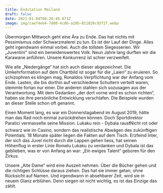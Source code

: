 ```yaml
---
title: Endstation Mailand
draft: false
date: 2021-01-04T08:26:49.871Z
image: img/caef4ee4-7d80-4c86-a18b-011820c93f2f.webp
---
```

Übermorgen Mittwoch geht eine Ära zu Ende. Das hat nichts mit Pessimismus oder Schwarzmalerei zu tun. Es ist der Lauf der Dinge. Alles geht irgendwann einmal vorbei. Auch die tollsten Siegesserien. Wir „Juventini“ sind ein beneidenswertes Volk. Neun Jahre lang durften wir die Karawane anführen. Unsere Konkurrenz ist schier verzweifelt. 

Wie alle „Niedergänge“ hat sich auch dieser abgezeichnet. Die Umkehrformation auf dem Chartbild ist sogar für die „Laien“ zu eruieren. So schizophren es klingen mag, Ronaldos Verpflichtung war der Anfang vom Ende. Lasten, die bis dorthin auf verschiedene Schultern verteilt waren, stemmte fortan nur einer. Die anderen stahlen sich sozusagen aus der Verantwortung. Mit dem Gedanken „der dort vorne wird es schon richten“, haben sie ihre persönliche Entwicklung verschlafen. Die Beispiele wurden an dieser Stelle schon oft genannt. 

Einen Moment lang, es war ein Donnerstagabend im August 2019, hätte man das Rad noch einmal zurückdrehen können. Doch Sportdirektor Paratici vermasselte seine Mission. Lukaku rein - Dybala raus❗️Nicht rot oder schwarz wie im Casino, sondern das realistische Abwägen des zukünftigen Potentials. 18 Monate später liegen die Fakten auf dem Tisch. Erzfeind Inter, der sich das Juvel  nicht durch die Lappen gehen liess, hat seinen Höhenflug in erster Linie Romelu Lukaku zu verdanken und Dybala ist das geblieben, was er von Anfang an war: „Ein ewiges Talent“ geboren für den Zirkus.

Unsere „Alte Dame“ wird eine Auszeit nehmen. Über die Bücher gehen und die richtigen Schlüsse daraus ziehen. Das hat sie immer getan, ohne Rücksicht auf Namen. Und irgendwann in absehbarer Zeit, wird sie in neuem Glanz erblühen. Denn siegen ist nicht wichtig, es ist das Einzige das zählt.